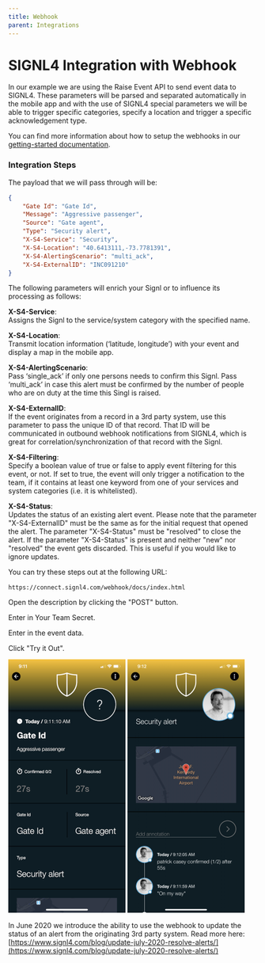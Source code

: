 ```yaml
---
title: Webhook
parent: Integrations
---
```


# SIGNL4 Integration with Webhook

In our example we are using the Raise Event API to send event data to SIGNL4.  These parameters will be parsed and separated automatically in the mobile app and with the use of SIGNL4 special parameters we will be able to trigger specific categories, specify a location and trigger a specific acknowledgement type.

You can find more information about how to setup the webhooks in our [getting-started documentation](https://signl4.zendesk.com/hc/en-us/articles/9005939160093-Getting-started).

### Integration Steps

The payload that we will pass through will be:

```json
{
    "Gate Id": "Gate Id",
    "Message": "Aggressive passenger",
    "Source": "Gate agent",
    "Type": "Security alert",
    "X-S4-Service": "Security",
    "X-S4-Location": "40.6413111,-73.7781391",
    "X-S4-AlertingScenario": "multi_ack",
    "X-S4-ExternalID": "INC091210"
}
```

The following parameters will enrich your Signl or to influence its processing as follows:

**X-S4-Service**:  
Assigns the Signl to the service/system category with the specified name.

**X-S4-Location**:  
Transmit location information (‘latitude, longitude’) with your event and display a map in the mobile app.

**X-S4-AlertingScenario**:  
Pass ‘single_ack’ if only one persons needs to confirm this Signl. Pass ‘multi_ack’ in case this alert must be confirmed by the number of people who are on duty at the time this Singl is raised.

**X-S4-ExternalID**:  
If the event originates from a record in a 3rd party system, use this parameter to pass the unique ID of that record. That ID will be communicated in outbound webhook notifications from SIGNL4, which is great for correlation/synchronization of that record with the Signl.

**X-S4-Filtering**:  
Specify a boolean value of true or false to apply event filtering for this event, or not. If set to true, the event will only trigger a notification to the team, if it contains at least one keyword from one of your services and system categories (i.e. it is whitelisted).

**X-S4-Status**:  
Updates the status of an existing alert event. Please note that the parameter "X-S4-ExternalID" must be the same as for the initial request that opened the alert. The parameter "X-S4-Status" must be "resolved" to close the alert. If the parameter "X-S4-Status" is present and neither "new" nor "resolved" the event gets discarded. This is useful if you would like to ignore updates.

You can try these steps out at the following URL:

```
https://connect.signl4.com/webhook/docs/index.html
```

Open the description by clicking the "POST" button.

Enter in Your Team Secret.

Enter in the event data.

Click "Try it Out".

![SIGNL4 Alert 1](signl4-alert1.png)
![SIGNL4 Alert 2](signl4-alert2.png)

In June 2020 we introduce the ability to use the webhook to update the status of an alert from the originating 3rd party system. Read more here: [https://www.signl4.com/blog/update-july-2020-resolve-alerts/](https://www.signl4.com/blog/update-july-2020-resolve-alerts/)
